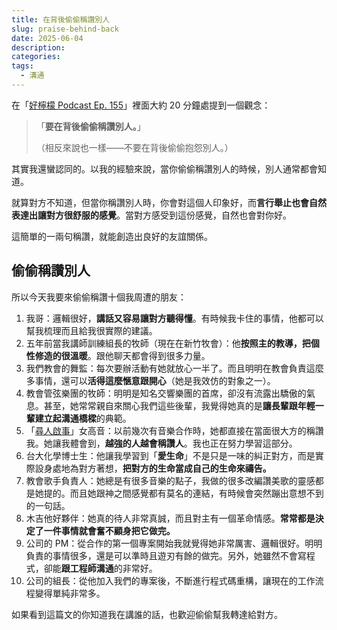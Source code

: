 ```yaml
---
title: 在背後偷偷稱讚別人
slug: praise-behind-back
date: 2025-06-04
description: 
categories: 
tags:
  - 溝通
---
```

在「[好檸檬 Podcast Ep. 155](https://youtu.be/jm21BpGb1N4)」裡面大約 20 分鐘處提到一個觀念：

> 「**要在背後偷偷稱讚別人。**」
> 
> （相反來說也一樣——不要在背後偷偷抱怨別人。）

其實我還蠻認同的。以我的經驗來說，當你偷偷稱讚別人的時候，別人通常都會知道。

就算對方不知道，但當你稱讚別人時，你會對這個人印象好，而**言行舉止也會自然表達出讓對方很舒服的感覺**。當對方感受到這份感覺，自然也會對你好。

這簡單的一兩句稱讚，就能創造出良好的友誼關係。

## 偷偷稱讚別人

所以今天我要來偷偷稱讚十個我周遭的朋友：

1. 我哥：邏輯很好，**講話又容易讓對方聽得懂**。有時候我卡住的事情，他都可以幫我梳理而且給我很實際的建議。
2. 五年前當我講師訓練組長的牧師（現在在新竹牧會）：他**按照主的教導，把個性修造的很溫暖**。跟他聊天都會得到很多力量。
3. 我們教會的舞監：每次要辦活動有她就放心一半了。而且明明在教會負責這麼多事情，還可以**活得這麼愜意跟開心**（她是我效仿的對象之一）。
4. 教會管弦樂團的牧師：明明是知名交響樂團的首席，卻沒有流露出驕傲的氣息。甚至，她常常親自來關心我們這些後輩，我覺得她真的是**讓長輩跟年輕一輩建立起溝通橋樑**的典範。
5. 「[尋人啟事](https://zh.wikipedia.org/zh-tw/%E5%B0%8B%E4%BA%BA%E5%95%9F%E4%BA%8BThe_Wanted)」女高音：以前幾次有音樂合作時，她都直接在當面很大方的稱讚我。她讓我體會到，**越強的人越會稱讚人**。我也正在努力學習這部分。
6. 台大化學博士生：他讓我學習到「**愛生命**」不是只是一味的糾正對方，而是實際設身處地為對方著想，**把對方的生命當成自己的生命來禱告。**
7. 教會歌手負責人：她總是有很多音樂的點子，我做的很多改編讚美歌的靈感都是她提的。而且她跟神之間感覺都有莫名的連結，有時候會突然蹦出意想不到的一句話。
8. 木吉他好夥伴：她真的待人非常真誠，而且對主有一個革命情感。**常常都是決定了一件事情就會奮不顧身把它做完。**
9. 公司的 PM：從合作的第一個專案開始我就覺得她非常厲害、邏輯很好。明明負責的事情很多，還是可以準時且遊刃有餘的做完。另外，她雖然不會寫程式，卻能**跟工程師溝通**的非常好。
10. 公司的組長：從他加入我們的專案後，不斷進行程式碼重構，讓現在的工作流程變得單純非常多。

如果看到這篇文的你知道我在講誰的話，也歡迎偷偷幫我轉達給對方。